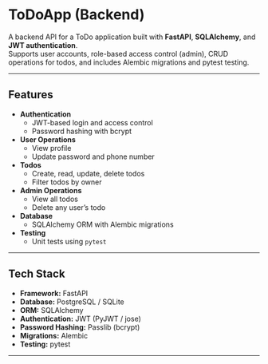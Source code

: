 # ToDoApp (Backend)

A backend API for a ToDo application built with **FastAPI**, **SQLAlchemy**, and **JWT authentication**.  
Supports user accounts, role-based access control (admin), CRUD operations for todos, and includes Alembic migrations and pytest testing.

---

## Features

- **Authentication**
  - JWT-based login and access control
  - Password hashing with bcrypt
- **User Operations**
  - View profile
  - Update password and phone number
- **Todos**
  - Create, read, update, delete todos
  - Filter todos by owner
- **Admin Operations**
  - View all todos
  - Delete any user’s todo
- **Database**
  - SQLAlchemy ORM with Alembic migrations
- **Testing**
  - Unit tests using `pytest`

---

## Tech Stack

- **Framework:** FastAPI  
- **Database:** PostgreSQL / SQLite  
- **ORM:** SQLAlchemy  
- **Authentication:** JWT (PyJWT / jose)  
- **Password Hashing:** Passlib (bcrypt)  
- **Migrations:** Alembic  
- **Testing:** pytest  

---